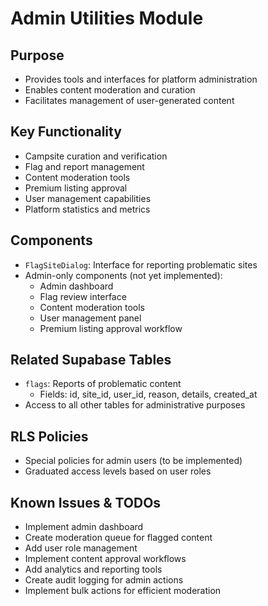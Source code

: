 
# Admin Utilities Module

## Purpose
- Provides tools and interfaces for platform administration
- Enables content moderation and curation
- Facilitates management of user-generated content

## Key Functionality
- Campsite curation and verification
- Flag and report management
- Content moderation tools
- Premium listing approval
- User management capabilities
- Platform statistics and metrics

## Components
- `FlagSiteDialog`: Interface for reporting problematic sites
- Admin-only components (not yet implemented):
  - Admin dashboard
  - Flag review interface
  - Content moderation tools
  - User management panel
  - Premium listing approval workflow

## Related Supabase Tables
- `flags`: Reports of problematic content
  - Fields: id, site_id, user_id, reason, details, created_at
- Access to all other tables for administrative purposes

## RLS Policies
- Special policies for admin users (to be implemented)
- Graduated access levels based on user roles

## Known Issues & TODOs
- Implement admin dashboard
- Create moderation queue for flagged content
- Add user role management
- Implement content approval workflows
- Add analytics and reporting tools
- Create audit logging for admin actions
- Implement bulk actions for efficient moderation
